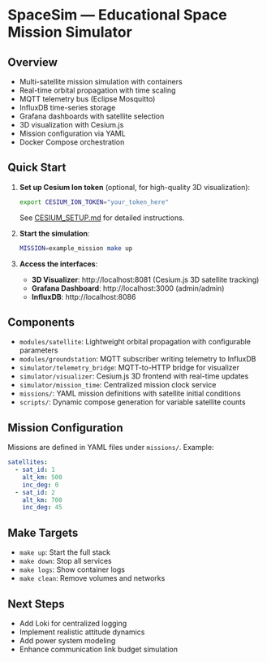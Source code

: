 # SpaceSim — Educational Space Mission Simulator

## Overview
- Multi-satellite mission simulation with containers
- Real-time orbital propagation with time scaling
- MQTT telemetry bus (Eclipse Mosquitto)
- InfluxDB time-series storage
- Grafana dashboards with satellite selection
- 3D visualization with Cesium.js
- Mission configuration via YAML
- Docker Compose orchestration

## Quick Start

1. **Set up Cesium Ion token** (optional, for high-quality 3D visualization):
   ```bash
   export CESIUM_ION_TOKEN="your_token_here"
   ```
   See [CESIUM_SETUP.md](CESIUM_SETUP.md) for detailed instructions.

2. **Start the simulation**:
   ```bash
   MISSION=example_mission make up
   ```

3. **Access the interfaces**:
   - **3D Visualizer**: http://localhost:8081 (Cesium.js 3D satellite tracking)
   - **Grafana Dashboard**: http://localhost:3000 (admin/admin)
   - **InfluxDB**: http://localhost:8086

## Components
- `modules/satellite`: Lightweight orbital propagation with configurable parameters
- `modules/groundstation`: MQTT subscriber writing telemetry to InfluxDB
- `simulator/telemetry_bridge`: MQTT-to-HTTP bridge for visualizer
- `simulator/visualizer`: Cesium.js 3D frontend with real-time updates
- `simulator/mission_time`: Centralized mission clock service
- `missions/`: YAML mission definitions with satellite initial conditions
- `scripts/`: Dynamic compose generation for variable satellite counts

## Mission Configuration
Missions are defined in YAML files under `missions/`. Example:
```yaml
satellites:
  - sat_id: 1
    alt_km: 500
    inc_deg: 0
  - sat_id: 2
    alt_km: 700
    inc_deg: 45
```

## Make Targets
- `make up`: Start the full stack
- `make down`: Stop all services
- `make logs`: Show container logs
- `make clean`: Remove volumes and networks

## Next Steps
- Add Loki for centralized logging
- Implement realistic attitude dynamics
- Add power system modeling
- Enhance communication link budget simulation
